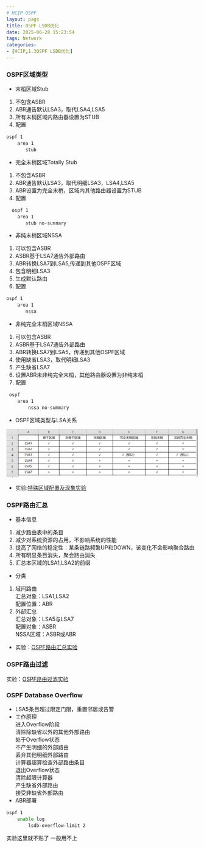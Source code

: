 ```yaml
---
# HCIP-OSPF
layout: pags
title: OSPF LSDB优化
date: 2025-06-28 15:23:54
tags: Network
categories: 
- [HCIP,1.3OSPF LSDB优化] 
---
```


### OSPF区域类型
- 末梢区域Stub
1. 不包含ASBR
2. ABR通告默认LSA3，取代LSA4,LSA5
3. 所有末梢区域内路由器设置为STUB
4. 配置

```bash
ospf 1
    area 1
       stub
```
<!-- more -->
- 完全末梢区域Totally Stub
1. 不包含ASBR
2. ABR通告默认LSA3，取代明细LSA3，LSA4,LSA5
3. ABR设置为完全末梢，区域内其他路由器设置为STUB
4.  配置

```bash
  ospf 1
    area 1
       stub no-sunnary
```

- 非纯末梢区域NSSA
1. 可以包含ASBR
2. ASBR基于LSA7通告外部路由
3. ABR转换LSA7到LSA5,传递到其他OSPF区域 
4. 包含明细LSA3
5. 生成默认路由
6. 配置

```bash
ospf 1
    area 1
       nssa
```

- 非纯完全末梢区域NSSA
1. 可以包含ASBR
2. ASBR基于LSA7通告外部路由
3. ABR转换LSA7到LSA5，传递到其他OSPF区域
4. 使用缺省LSA3，取代明细LSA3
5. 产生缺省LSA7
6. 设置ABR未非纯完全末梢，其他路由器设置为非纯末梢 
7. 配置

```bash
 ospf 
    area 1
        nssa no-summary
```

- OSPF区域类型与LSA关系

![命令](../imgs/OSPF/OSPF区域类型与LSA关系.png)

- 实验:[特殊区域配置及现象实验]()

### OSPF路由汇总

- 基本信息
1. 减少路由表中的条目
2. 减少对系统资源的占用，不影响系统的性能
3. 提高了网络的稳定性：某条链路频繁UP和DOWN，该变化不会影响聚合路由
4. 所有明显条目消失，聚会路由消失
5. 汇总本区域的LSA1,LSA2的前缀

- 分类
1. 域间路由  
       汇总对象：LSA1,LSA2  
       配置位置：ABR
2. 外部汇总  
       汇总对象：LSA5与LSA7  
       配置对象：ASBR  
       NSSA区域：ASBR或ABR
- 实验：[OSPF路由汇总实验]()

### OSPF路由过滤

实验：[OSPF路由过滤实验]()

### OSPF Database Overflow

- LSA5条目超过限定门限，重置邻居或告警
- 工作原理  
    进入Overflow阶段  
        清除除缺省以外的其他外部路由    
    处于Overflow状态  
        不产生明细的外部路由  
        丢弃其他明细外部路由  
        计算器超算检查外部路由条目  
    退出Overflow状态  
        清除超限计算器  
        产生缺省外部路由  
        接受非缺省外部路由
- ABR部署

```bash
ospf 1
    enable log
        lsdb-overflow-limit 2
```

实验这里就不贴了 一般用不上 